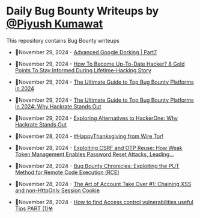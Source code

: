# Daily Bug Bounty Writeups by [@Piyush Kumawat](https://twitter.com/piyush_supiy) 
This repository contains Bug Bounty writeups

<!-- BLOG-POST-LIST:START -->
 - 💯November 29, 2024 - [Advanced Google Dorking | Part7](https://systemweakness.com/advanced-google-dorking-part7-a8df43d00743?source=rss------bug_bounty-5) 

 - 💯November 29, 2024 - [How To Become Up-To-Date Hacker? 8 Gold Points To Stay Informed During Lifetime-Hacking Story](https://osintteam.blog/how-to-become-up-to-date-hacker-8-gold-points-to-stay-informed-during-lifetime-hacking-story-2e95f33c5d6f?source=rss------bug_bounty-5) 

 - 💯November 29, 2024 - [The Ultimate Guide to Top Bug Bounty Platforms in 2024](https://medium.com/@hackrate/the-ultimate-guide-to-top-bug-bounty-platforms-in-2024-08f53b117063?source=rss------bug_bounty-5) 

 - 💯November 29, 2024 - [The Ultimate Guide to Top Bug Bounty Platforms in 2024: Why Hackrate Stands Out](https://medium.com/@hackrate/the-ultimate-guide-to-top-bug-bounty-platforms-in-2024-why-hackrate-stands-out-d402c86c407b?source=rss------bug_bounty-5) 

 - 💯November 29, 2024 - [Exploring Alternatives to HackerOne: Why Hackrate Stands Out](https://medium.com/@hackrate/exploring-alternatives-to-hackerone-why-hackrate-stands-out-894092aec0aa?source=rss------bug_bounty-5) 

 - 💯November 28, 2024 - [#HappyThanksgiving from Wire Tor!](https://medium.com/@wiretor/happythanksgiving-from-wire-tor-5a655498f35f?source=rss------bug_bounty-5) 

 - 💯November 28, 2024 - [Exploiting CSRF and OTP Reuse: How Weak Token Management Enables Password Reset Attacks, Leading…](https://medium.com/@iPsalmy/exploiting-csrf-and-otp-reuse-how-weak-token-management-enables-password-reset-attacks-leading-to-c2f6b914f398?source=rss------bug_bounty-5) 

 - 💯November 28, 2024 - [Bug Bounty Chronicles: Exploiting the PUT Method for Remote Code Execution &lpar;RCE&rpar;](https://medium.com/@pawarpushpak36/bug-bounty-chronicles-exploiting-the-put-method-for-remote-code-execution-rce-c2782bea61da?source=rss------bug_bounty-5) 

 - 💯November 28, 2024 - [The Art of Account Take Over #1: Chaining XSS and non-HttpOnly Session Cookie](https://xdead4f.medium.com/the-art-of-account-take-over-1-chaining-xss-and-non-httponly-session-cookie-8e474bc83e5c?source=rss------bug_bounty-5) 

 - 💯November 28, 2024 - [How to find Access control vulnerabilities useful Tips PART &lpar;1&rpar;☢](https://medium.com/@mahmodziad40/how-to-find-access-control-vulnerabilities-useful-tips-part-1-56ca1a9c60ce?source=rss------bug_bounty-5) 
<!-- BLOG-POST-LIST:END -->
